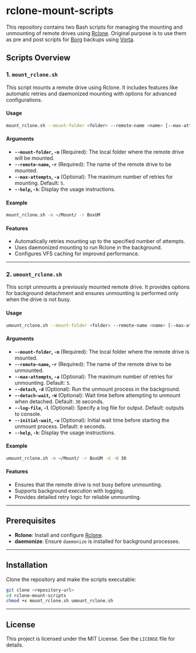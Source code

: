 # rclone-mount-scripts

This repository contains two Bash scripts for managing the mounting and unmounting of remote drives using [Rclone](https://rclone.org/).
Original purpose is to use them as pre and post scripts for [Borg](https://www.borgbackup.org/) backups using [Vorta](https://vorta.borgbase.com/).

## Scripts Overview

### 1. `mount_rclone.sh`

This script mounts a remote drive using Rclone. It includes features like automatic retries and daemonized mounting with options for advanced configurations.

#### Usage

```bash
mount_rclone.sh --mount-folder <folder> --remote-name <name> [--max-attempts <attempts>]
```

#### Arguments

- **`--mount-folder`, `-m`** (Required): The local folder where the remote drive will be mounted.
- **`--remote-name`, `-r`** (Required): The name of the remote drive to be mounted.
- **`--max-attempts`, `-a`** (Optional): The maximum number of retries for mounting. Default: `5`.
- **`--help`, `-h`**: Display the usage instructions.

#### Example

```bash
mount_rclone.sh -m ~/Mount/ -r BoxUM
```

#### Features

- Automatically retries mounting up to the specified number of attempts.
- Uses daemonized mounting to run Rclone in the background.
- Configures VFS caching for improved performance.

---

### 2. `umount_rclone.sh`

This script unmounts a previously mounted remote drive. It provides options for background detachment and ensures unmounting is performed only when the drive is not busy.

#### Usage

```bash
umount_rclone.sh --mount-folder <folder> --remote-name <name> [--max-attempts <attempts>] [--detach] [--detach-wait <seconds>] [--log-file <file>] [--initial-wait <seconds>]
```

#### Arguments

- **`--mount-folder`, `-m`** (Required): The local folder where the remote drive is mounted.
- **`--remote-name`, `-r`** (Required): The name of the remote drive to be unmounted.
- **`--max-attempts`, `-a`** (Optional): The maximum number of retries for unmounting. Default: `5`.
- **`--detach`, `-d`** (Optional): Run the unmount process in the background.
- **`--detach-wait`, `-W`** (Optional): Wait time before attempting to unmount when detached. Default: `30` seconds.
- **`--log-file`, `-l`** (Optional): Specify a log file for output. Default: outputs to console.
- **`--initial-wait`, `-w`** (Optional): Initial wait time before starting the unmount process. Default: `0` seconds.
- **`--help`, `-h`**: Display the usage instructions.

#### Example

```bash
umount_rclone.sh -m ~/Mount/ -r BoxUM -d -W 30
```

#### Features

- Ensures that the remote drive is not busy before unmounting.
- Supports background execution with logging.
- Provides detailed retry logic for reliable unmounting.

---

## Prerequisites

- **Rclone**: Install and configure [Rclone](https://rclone.org/downloads/).
- **daemonize**: Ensure `daemonize` is installed for background processes.

---

## Installation

Clone the repository and make the scripts executable:

```bash
git clone <repository-url>
cd rclone-mount-scripts
chmod +x mount_rclone.sh umount_rclone.sh
```

---

## License

This project is licensed under the MIT License. See the `LICENSE` file for details.
